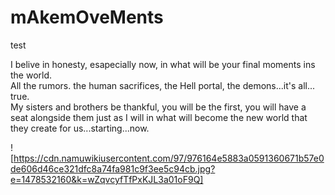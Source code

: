 # mAkemOveMents
test

I belive in honesty, esapecially now, in what will be your final moments ins the world.  
All the rumors. the human sacrifices, the Hell portal, the demons...it's all... true.  
My sisters and brothers be thankful, you will be the first, you will have a seat alongside them just as I will in what will become the new world that they create for us...starting...now.

![https://cdn.namuwikiusercontent.com/97/976164e5883a0591360671b57e0de606d46ce321dfc8a74fa981c9f3ee5c94cb.jpg?e=1478532160&k=wZqvcyfTfPxKJL3a01oF9Q]

